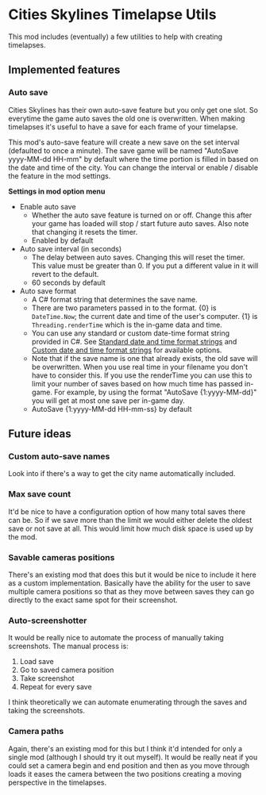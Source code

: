 # Cities Skylines Timelapse Utils
This mod includes (eventually) a few utilities to help with creating timelapses.

## Implemented features
### Auto save
Cities Skylines has their own auto-save feature but you only get one slot. So everytime the game auto saves the old one is overwritten. When making timelapses it's useful to have a save for each frame of your timelapse.

This mod's auto-save feature will create a new save on the set interval (defaulted to once a minute). The save game will be named "AutoSave yyyy-MM-dd HH-mm" by default where the time portion is filled in based on the date and time of the city. You can change the interval or enable / disable the feature in the mod settings.

**Settings in mod option menu**
* Enable auto save
	* Whether the auto save feature is turned on or off. Change this after your game has loaded will stop / start future auto saves. Also note that changing it resets the timer.
	* Enabled by default
* Auto save interval (in seconds)
	* The delay between auto saves. Changing this will reset the timer. This value must be greater than 0. If you put a different value in it will revert to the default.
	* 60 seconds by default
* Auto save format
	* A C# format string that determines the save name. 
	* There are two parameters passed in to the format. {0} is `DateTime.Now`; the current date and time of the user's computer. {1} is `Threading.renderTime` which is the in-game data and time.
	* You can use any standard or custom date-time format string provided in C#. See  [Standard date and time format strings](https://docs.microsoft.com/en-us/dotnet/standard/base-types/standard-date-and-time-format-strings) and [Custom date and time format strings](https://docs.microsoft.com/en-us/dotnet/standard/base-types/custom-date-and-time-format-strings) for available options.
	* Note that if the save name is one that already exists, the old save will be overwritten. When you use real time in your filename you don't have to consider this. If you use the renderTime you can use this to limit your number of saves based on how much time has passed in-game. For example, by using the format "AutoSave {1:yyyy-MM-dd}" you will get at most one save per in-game day. 
	* AutoSave {1:yyyy-MM-dd HH-mm-ss} by default

## Future ideas
### Custom auto-save names
Look into if there's a way to get the city name automatically included.

### Max save count
It'd be nice to have a configuration option of how many total saves there can be. So if we save more than the limit we would either delete the oldest save or not save at all. This would limit how much disk space is used up by the mod.

### Savable cameras positions
There's an existing mod that does this but it would be nice to include it here as a custom implementation. Basically have the ability for the user to save multiple camera positions so that as they move between saves they can go directly to the exact same spot for their screenshot.

### Auto-screenshotter
It would be really nice to automate the process of manually taking screenshots. The manual process is: 

1. Load save
2. Go to saved camera position
3. Take screenshot
4. Repeat for every save

I think theoretically we can automate enumerating through the saves and taking the screenshots. 

### Camera paths
Again, there's an existing mod for this but I think it'd intended for only a single mod (although I should try it out myself). It would be really neat if you could set a camera begin and end position and then as you move through loads it eases the camera between the two positions creating a moving perspective in the timelapses.
